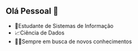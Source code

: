 ## Olá Pessoal 👋


- 📒Estudante de Sistemas de Informação
- 📈Ciência de Dados
- 👨‍💻Sempre em busca de novos conhecimentos
